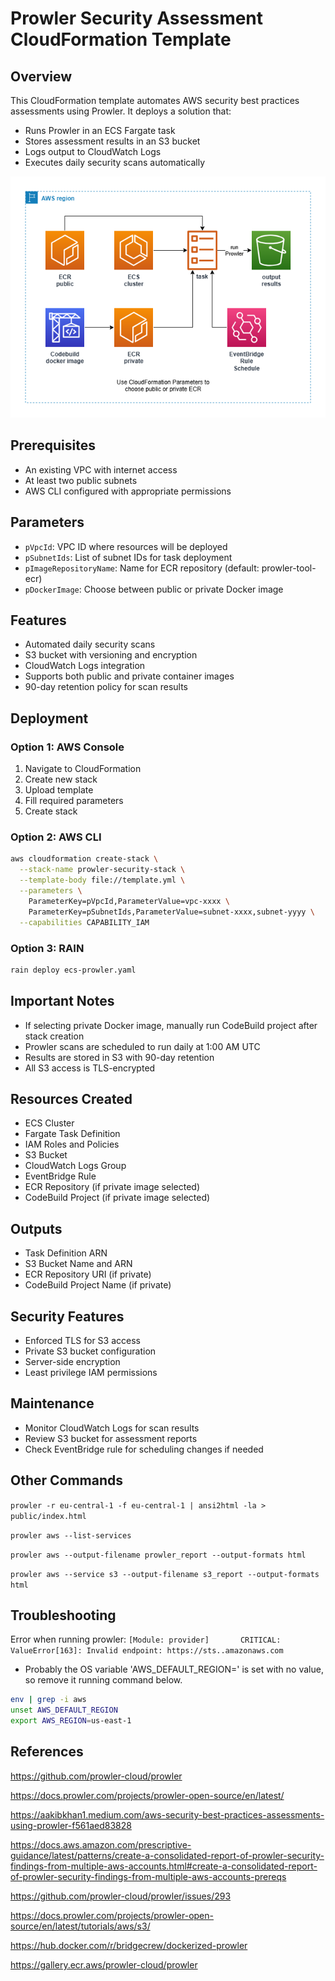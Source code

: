 
# Prowler Security Assessment CloudFormation Template

## Overview
This CloudFormation template automates AWS security best practices assessments using Prowler. It deploys a solution that:
- Runs Prowler in an ECS Fargate task
- Stores assessment results in an S3 bucket
- Logs output to CloudWatch Logs
- Executes daily security scans automatically

![Alt text](../diagrams/ecs-prowler.png?raw=true "Diagram Image")

## Prerequisites
- An existing VPC with internet access
- At least two public subnets
- AWS CLI configured with appropriate permissions

## Parameters
- `pVpcId`: VPC ID where resources will be deployed
- `pSubnetIds`: List of subnet IDs for task deployment
- `pImageRepositoryName`: Name for ECR repository (default: prowler-tool-ecr)
- `pDockerImage`: Choose between public or private Docker image

## Features
- Automated daily security scans
- S3 bucket with versioning and encryption
- CloudWatch Logs integration
- Supports both public and private container images
- 90-day retention policy for scan results

## Deployment

### Option 1: AWS Console
1. Navigate to CloudFormation
2. Create new stack
3. Upload template
4. Fill required parameters
5. Create stack

### Option 2: AWS CLI
```bash
aws cloudformation create-stack \
  --stack-name prowler-security-stack \
  --template-body file://template.yml \
  --parameters \
    ParameterKey=pVpcId,ParameterValue=vpc-xxxx \
    ParameterKey=pSubnetIds,ParameterValue=subnet-xxxx,subnet-yyyy \
  --capabilities CAPABILITY_IAM
```

### Option 3: RAIN

```bash
rain deploy ecs-prowler.yaml
```

## Important Notes
- If selecting private Docker image, manually run CodeBuild project after stack creation
- Prowler scans are scheduled to run daily at 1:00 AM UTC
- Results are stored in S3 with 90-day retention
- All S3 access is TLS-encrypted

## Resources Created
- ECS Cluster
- Fargate Task Definition
- IAM Roles and Policies
- S3 Bucket
- CloudWatch Logs Group
- EventBridge Rule
- ECR Repository (if private image selected)
- CodeBuild Project (if private image selected)

## Outputs
- Task Definition ARN
- S3 Bucket Name and ARN
- ECR Repository URI (if private)
- CodeBuild Project Name (if private)

## Security Features
- Enforced TLS for S3 access
- Private S3 bucket configuration
- Server-side encryption
- Least privilege IAM permissions

## Maintenance
- Monitor CloudWatch Logs for scan results
- Review S3 bucket for assessment reports
- Check EventBridge rule for scheduling changes if needed

## Other Commands

`prowler -r eu-central-1 -f eu-central-1 | ansi2html -la > public/index.html`

`prowler aws --list-services`

`prowler aws --output-filename prowler_report --output-formats html`

`prowler aws --service s3 --output-filename s3_report --output-formats html`

## Troubleshooting

Error when running prowler: `[Module: provider]       CRITICAL: ValueError[163]: Invalid endpoint: https://sts..amazonaws.com`

- Probably the OS variable 'AWS_DEFAULT_REGION=' is set with no value, so remove it running command below.

```bash
env | grep -i aws
unset AWS_DEFAULT_REGION
export AWS_REGION=us-east-1
```

## References

https://github.com/prowler-cloud/prowler

https://docs.prowler.com/projects/prowler-open-source/en/latest/

https://aakibkhan1.medium.com/aws-security-best-practices-assessments-using-prowler-f561aed83828

https://docs.aws.amazon.com/prescriptive-guidance/latest/patterns/create-a-consolidated-report-of-prowler-security-findings-from-multiple-aws-accounts.html#create-a-consolidated-report-of-prowler-security-findings-from-multiple-aws-accounts-prereqs

https://github.com/prowler-cloud/prowler/issues/293

https://docs.prowler.com/projects/prowler-open-source/en/latest/tutorials/aws/s3/

https://hub.docker.com/r/bridgecrew/dockerized-prowler

https://gallery.ecr.aws/prowler-cloud/prowler
